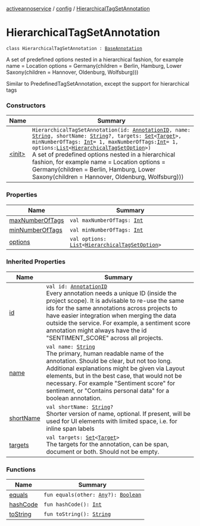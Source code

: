 [activeannoservice](../../index.md) / [config](../index.md) / [HierarchicalTagSetAnnotation](./index.md)

# HierarchicalTagSetAnnotation

`class HierarchicalTagSetAnnotation : `[`BaseAnnotation`](../-base-annotation/index.md)

A set of predefined options nested in a hierarchical fashion, for example
    name = Location
    options = Germany(children = Berlin, Hamburg, Lower Saxony(children = Hannover, Oldenburg, Wolfsburg)))

Similar to PredefinedTagSetAnnotation, except the support for hierarchical tags

### Constructors

| Name | Summary |
|---|---|
| [&lt;init&gt;](-init-.md) | `HierarchicalTagSetAnnotation(id: `[`AnnotationID`](../-annotation-i-d.md)`, name: `[`String`](https://kotlinlang.org/api/latest/jvm/stdlib/kotlin/-string/index.html)`, shortName: `[`String`](https://kotlinlang.org/api/latest/jvm/stdlib/kotlin/-string/index.html)`?, targets: `[`Set`](https://kotlinlang.org/api/latest/jvm/stdlib/kotlin.collections/-set/index.html)`<`[`Target`](../-target.md)`>, minNumberOfTags: `[`Int`](https://kotlinlang.org/api/latest/jvm/stdlib/kotlin/-int/index.html)` = 1, maxNumberOfTags: `[`Int`](https://kotlinlang.org/api/latest/jvm/stdlib/kotlin/-int/index.html)` = 1, options: `[`List`](https://kotlinlang.org/api/latest/jvm/stdlib/kotlin.collections/-list/index.html)`<`[`HierarchicalTagSetOption`](../-hierarchical-tag-set-option/index.md)`>)`<br>A set of predefined options nested in a hierarchical fashion, for example     name = Location     options = Germany(children = Berlin, Hamburg, Lower Saxony(children = Hannover, Oldenburg, Wolfsburg))) |

### Properties

| Name | Summary |
|---|---|
| [maxNumberOfTags](max-number-of-tags.md) | `val maxNumberOfTags: `[`Int`](https://kotlinlang.org/api/latest/jvm/stdlib/kotlin/-int/index.html) |
| [minNumberOfTags](min-number-of-tags.md) | `val minNumberOfTags: `[`Int`](https://kotlinlang.org/api/latest/jvm/stdlib/kotlin/-int/index.html) |
| [options](options.md) | `val options: `[`List`](https://kotlinlang.org/api/latest/jvm/stdlib/kotlin.collections/-list/index.html)`<`[`HierarchicalTagSetOption`](../-hierarchical-tag-set-option/index.md)`>` |

### Inherited Properties

| Name | Summary |
|---|---|
| [id](../-base-annotation/id.md) | `val id: `[`AnnotationID`](../-annotation-i-d.md)<br>Every annotation needs a unique ID (inside the project scope). It is advisable to re-use the same ids for the same annotations across projects to have easier integration when merging the data outside the service. For example, a sentiment score annotation might always have the id "SENTIMENT_SCORE" across all projects. |
| [name](../-base-annotation/name.md) | `val name: `[`String`](https://kotlinlang.org/api/latest/jvm/stdlib/kotlin/-string/index.html)<br>The primary, human readable name of the annotation. Should be clear, but not too long. Additional explanations might be given via Layout elements, but in the best case, that would not be necessary. For example "Sentiment score" for sentiment, or "Contains personal data" for a boolean annotation. |
| [shortName](../-base-annotation/short-name.md) | `val shortName: `[`String`](https://kotlinlang.org/api/latest/jvm/stdlib/kotlin/-string/index.html)`?`<br>Shorter version of name, optional. If present, will be used for UI elements with limited space, i.e. for inline span labels |
| [targets](../-base-annotation/targets.md) | `val targets: `[`Set`](https://kotlinlang.org/api/latest/jvm/stdlib/kotlin.collections/-set/index.html)`<`[`Target`](../-target.md)`>`<br>The targets for the annotation, can be span, document or both. Should not be empty. |

### Functions

| Name | Summary |
|---|---|
| [equals](equals.md) | `fun equals(other: `[`Any`](https://kotlinlang.org/api/latest/jvm/stdlib/kotlin/-any/index.html)`?): `[`Boolean`](https://kotlinlang.org/api/latest/jvm/stdlib/kotlin/-boolean/index.html) |
| [hashCode](hash-code.md) | `fun hashCode(): `[`Int`](https://kotlinlang.org/api/latest/jvm/stdlib/kotlin/-int/index.html) |
| [toString](to-string.md) | `fun toString(): `[`String`](https://kotlinlang.org/api/latest/jvm/stdlib/kotlin/-string/index.html) |
